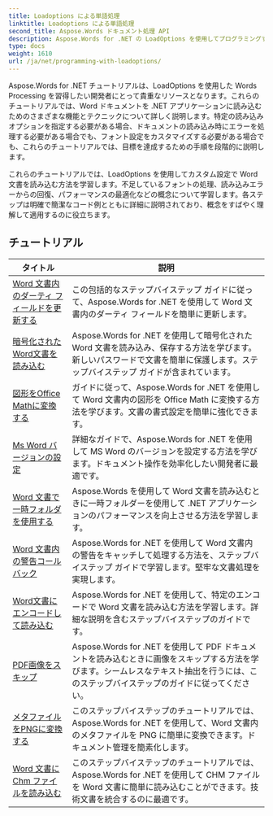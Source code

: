 ```yaml
---
title: Loadoptions による単語処理
linktitle: Loadoptions による単語処理
second_title: Aspose.Words ドキュメント処理 API
description: Aspose.Words for .NET の LoadOptions を使用してプログラミングする方法を学びます。Word ドキュメントの読み込みと読み込みのカスタマイズに関するサンプル コードを含む詳細なチュートリアルです。
type: docs
weight: 1610
url: /ja/net/programming-with-loadoptions/
---
```

Aspose.Words for .NET チュートリアルは、LoadOptions を使用した Words Processing を習得したい開発者にとって貴重なリソースとなります。これらのチュートリアルでは、Word ドキュメントを .NET アプリケーションに読み込むためのさまざまな機能とテクニックについて詳しく説明します。特定の読み込みオプションを指定する必要がある場合、ドキュメントの読み込み時にエラーを処理する必要がある場合でも、フォント設定をカスタマイズする必要がある場合でも、これらのチュートリアルでは、目標を達成するための手順を段階的に説明します。

これらのチュートリアルでは、LoadOptions を使用してカスタム設定で Word 文書を読み込む方法を学習します。不足しているフォントの処理、読み込みエラーからの回復、パフォーマンスの最適化などの概念について学習します。各ステップは明確で簡潔なコード例とともに詳細に説明されており、概念をすばやく理解して適用するのに役立ちます。

 ## チュートリアル
| タイトル | 説明 |
| --- | --- |
| [Word 文書内のダーティ フィールドを更新する](./update-dirty-fields/) | この包括的なステップバイステップ ガイドに従って、Aspose.Words for .NET を使用して Word 文書内のダーティ フィールドを簡単に更新します。 |
| [暗号化されたWord文書を読み込む](./load-encrypted-document/) | Aspose.Words for .NET を使用して暗号化された Word 文書を読み込み、保存する方法を学びます。新しいパスワードで文書を簡単に保護します。ステップバイステップ ガイドが含まれています。 |
| [図形をOffice Mathに変換する](./convert-shape-to-office-math/) | ガイドに従って、Aspose.Words for .NET を使用して Word 文書内の図形を Office Math に変換する方法を学びます。文書の書式設定を簡単に強化できます。 |
| [Ms Word バージョンの設定](./set-ms-word-version/) | 詳細なガイドで、Aspose.Words for .NET を使用して MS Word のバージョンを設定する方法を学びます。ドキュメント操作を効率化したい開発者に最適です。 |
| [Word 文書で一時フォルダを使用する](./use-temp-folder/) | Aspose.Words を使用して Word 文書を読み込むときに一時フォルダーを使用して .NET アプリケーションのパフォーマンスを向上させる方法を学習します。 |
| [Word 文書内の警告コールバック](./warning-callback/) | Aspose.Words for .NET を使用して Word 文書内の警告をキャッチして処理する方法を、ステップバイステップ ガイドで学習します。堅牢な文書処理を実現します。 |
| [Word文書にエンコードして読み込む](./load-with-encoding/) | Aspose.Words for .NET を使用して、特定のエンコードで Word 文書を読み込む方法を学習します。詳細な説明を含むステップバイステップのガイドです。 |
| [PDF画像をスキップ](./skip-pdf-images/) | Aspose.Words for .NET を使用して PDF ドキュメントを読み込むときに画像をスキップする方法を学びます。シームレスなテキスト抽出を行うには、このステップバイステップのガイドに従ってください。 |
| [メタファイルをPNGに変換する](./convert-metafiles-to-png/) | このステップバイステップのチュートリアルでは、Aspose.Words for .NET を使用して、Word 文書内のメタファイルを PNG に簡単に変換できます。ドキュメント管理を簡素化します。 |
| [Word 文書に Chm ファイルを読み込む](./load-chm/) | このステップバイステップのチュートリアルでは、Aspose.Words for .NET を使用して CHM ファイルを Word 文書に簡単に読み込むことができます。技術文書を統合するのに最適です。 |